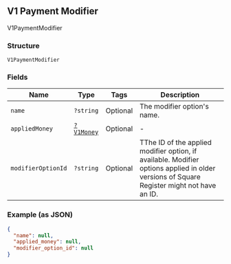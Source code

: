 ## V1 Payment Modifier

V1PaymentModifier

### Structure

`V1PaymentModifier`

### Fields

| Name | Type | Tags | Description |
|  --- | --- | --- | --- |
| `name` | `?string` | Optional | The modifier option's name. |
| `appliedMoney` | [`?V1Money`](/doc/models/v1-money.md) | Optional | -  |
| `modifierOptionId` | `?string` | Optional | TThe ID of the applied modifier option, if available. Modifier options applied in older versions of Square Register might not have an ID. |

### Example (as JSON)

```json
{
  "name": null,
  "applied_money": null,
  "modifier_option_id": null
}
```

